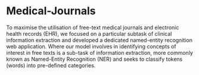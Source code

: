 # Medical-Journals
To maximise the utilisation of free-text medical journals and electronic health records (EHR), we focused on a particular subtask of clinical information extraction and developed a dedicated named-entity recognition web application. Where our model involves in identifying concepts of interest in free texts is a sub-task of information extraction, more commonly known as Named-Entity Recognition (NER) and seeks to classify tokens (words) into pre-defined categories.
